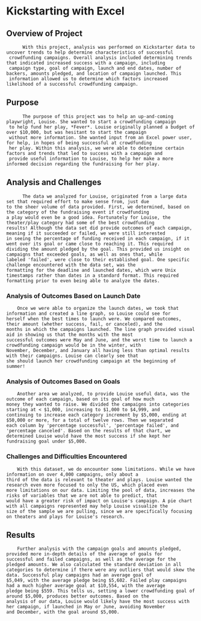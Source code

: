 # **Kickstarting with Excel**

## Overview of Project

          With this project, analysis was performed on Kickstarter data to uncover trends to help determine characteristics of successful 
     crowdfunding campaigns. Overall analysis included determining trends that indicated increased success with a campaign, including 
     campaign type, goal of campaign, launch and end dates, number of backers, amounts pledged, and location of campaign launched. This 
     information allowed us to determine which factors increased likelihood of a successful crowdfunding campaign.
          
## Purpose
         
          The purpose of this project was to help an up-and-coming playwright, Louise. She wanted to start a crowdfunding campaign
     to help fund her play, *Fever*. Louise originally planned a budget of over $10,000, but was hesitant to start the campaign
     without more information. She wanted input from an Excel power user, for help, in hopes of being successful at crowdfunding
     her play. Within this analysis, we were able to determine certain factors and trends that led to success with a campaign and
     provide useful information to Louise, to help her make a more informed decision regarding the fundraising for her play.

## Analysis and Challenges
          
          The data we analyzed for Louise, originated from a large data set that required effort to make sense from, just due
    to the sheer volume of data provided. First, we determined, based on the category of the fundraising event if crowdfunding
    a play would even be a good idea. Fortunately for Louise, the theater/play category had some of the best crowdfunding
    results! Although the data set did provide outcomes of each campaign, meaning if it succeeded or failed, we were still interested
    in seeing the percentage of funding received in each campaign, if it went over its goal or came close to reaching it. This required
    dividing the amount pledged by the goal. This provided us insight on campaigns that exceeded goals, as well as ones that, while 
    labeled 'failed', were close to their established goal. One specific challenge encountered with the data set, was the 
    formatting for the deadline and launched dates, which were Unix timestamps rather than dates in a standard format. This required 
	formatting prior to even being able to analyze the dates.
    
    
### Analysis of Outcomes Based on Launch Date

		Once we were able to organize the launch dates, we took that information and created a line graph, so Louise could see for
	herself when the best times to launch were. We compared outcomes, their amount (whether success, fail, or canceled), and the 
	months in which the campaigns launched. The line graph provided visual aid in showing us that the months with the most 
	successful outcomes were May and June, and the worst time to launch a crowdfunding campaign would be in the winter, with 
	November, December, and January all having less than optimal results with their campaigns. Louise can clearly see that
	she should launch her crowdfunding campaign at the beginning of summer!

### Analysis of Outcomes Based on Goals
		
		Another area we analyzed, to provide Louise useful data, was the outcome of each campaign, based on its goal of how much 
	money they wanted to raise. We divided the campaigns into categories starting at < $1,000, increasing to $1,000 to $4,999, and 
	continuing to increase each category increment by $5,000, ending at $50,000 or more, for a total of twelve rows. Then we separated 
	each column by 'percentage successful', 'percentage failed', and 'percentage canceled'. Based on the results of that chart, we
	determined Louise would have the most success if she kept her fundraising goal under $5,000.

### Challenges and Difficulties Encountered

		With this dataset, we do encounter some limitations. While we have information on over 4,000 campaigns, only about a 
	third of the data is relevant to theater and plays. Louise wanted the research even more focused to only the US, which placed even
	more limitations on our data. Limiting the pool of data, increases the risks of variables that we are not able to predict, that 
	would have a greater risk of impact on Louise's campaign. A pie chart with all campaigns represented may help Louise visualize the 
	size of the sample we are pulling, since we are specifically focusing on theaters and plays for Louise's research.
	
## Results

		Further analysis with the campaign goals and amounts pledged, provided more in-depth details of the average of goals for
	successful and failed campaigns, as well as the average for the pledged amounts. We also calculated the standard deviation in all 
	categories to determine if there were any outliers that would skew the data. Successful play campaigns had an average goal of 
	$5,049, with the average pledge being $5,602. Failed play campaigns had a much higher average goal at $10,554, with the average 
	pledge being $559. This tells us, setting a lower crowdfunding goal of around $5,000, produces better outcomes. Based on the 
	analysis of our data, Louise would likely have the most success with her campaign, if launched in May or June, avoiding November 
	and December, with the goal around $5,000.

